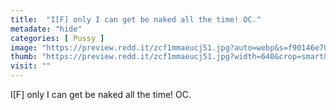 ```yaml
---
title:  "I[F] only I can get be naked all the time! OC."
metadate: "hide"
categories: [ Pussy ]
image: "https://preview.redd.it/zcf1mmaeucj51.jpg?auto=webp&s=f90146e70baa31054dd8e8750bdf9eb0131aee19"
thumb: "https://preview.redd.it/zcf1mmaeucj51.jpg?width=640&crop=smart&auto=webp&s=7f482bf840d0768c4d52b4f50ac1a38dda5dd8b1"
visit: ""
---
```

I[F] only I can get be naked all the time! OC.
